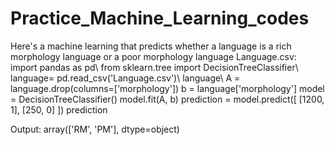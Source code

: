 # Practice_Machine_Learning_codes
Here's a machine learning that predicts whether a language is a rich morphology language or a poor morphology language
Language.csv: import pandas as pd\\
from sklearn.tree import DecisionTreeClassifier\\
language= pd.read_csv('Language.csv')\\
language\\
A = language.drop(columns=['morphology'])
b = language['morphology']
model = DecisionTreeClassifier()
model.fit(A, b)
prediction = model.predict([ [1200, 1], [250, 0] ])
prediction

Output: array(['RM', 'PM'], dtype=object)
